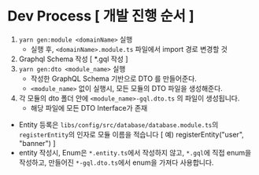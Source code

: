 # Dev Process [ 개발 진행 순서 ]

1. `yarn gen:module <domainName>` 실행
   - 실행 후, `<domainName>.module.ts` 파일에서 import 경로 변경할 것
2. Graphql Schema 작성 [ *.gql 작성 ]
3. `yarn gen:dto <module_name>` 실행
   - 작성한 GraphQL Schema 기반으로 DTO 를 만들어준다.
   - `<module_name>` 없이 실행시, 모든 모듈의 DTO 파일을 생성해준다.
4. 각 모듈의 dto 폴더 안에 `<module_name>-gql.dto.ts` 의 파일이 생성됩니다.
   - 해당 파일에 모든 DTO Interface가 존재

- Entity 등록은 `libs/config/src/database/database.module.ts`의 `registerEntity`의 인자로 모듈 이름을 적습니다 [ 예) registerEntity("user", "banner") ]
- entity 작성시, Enum은 `*.entity.ts`에서 작성하지 않고, `*.gql`에 직접 enum을 작성하고, 만들어진 `*-gql.dto.ts`에서 enum을 가져다 사용합니다.
